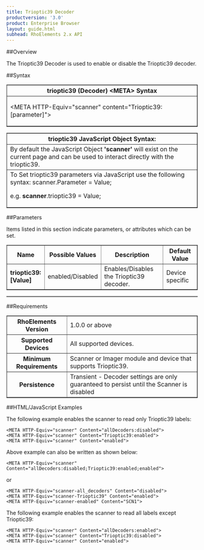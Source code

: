 ```yaml
---
title: Trioptic39 Decoder
productversion: '3.0'
product: Enterprise Browser
layout: guide.html
subhead: RhoElements 2.x API
---
```


##Overview

The Trioptic39 Decoder is used to enable or disable the Trioptic39 decoder.

##Syntax

<table class="facelift" style="width:100%" border="1" padding="5px"> <tr><th class="tableHeading">trioptic39 (Decoder) &lt;META&gt; Syntax
</th></tr><tr><td class="clsSyntaxCells clsOddRow"><p>&lt;META HTTP-Equiv="scanner" content="Trioptic39:[parameter]"&gt;</p></td></tr></table>
<table class="facelift" style="width:100%" border="1" padding="5px"> <tr><th class="tableHeading">trioptic39 JavaScript Object Syntax:</th></tr><tr><td class="clsSyntaxCells clsOddRow">
By default the JavaScript Object <b>'scanner'</b> will exist on the current page and can be used to interact directly with the trioptic39.
</td></tr><tr><td class="clsSyntaxCells clsEvenRow">
To Set trioptic39 parameters via JavaScript use the following syntax: scanner.Parameter = Value;
<P />e.g. <b>scanner</b>.trioptic39 = Value;
</td></tr></table>

##Parameters


Items listed in this section indicate parameters, or attributes which can be set.
<table class="facelift" style="width:100%" border="1" padding="5px"> <col width="20%" /><col width="20%" /><col width="38%" /><col width="22%" /><tr><th class="tableHeading">Name</th><th class="tableHeading">Possible Values</th><th class="tableHeading">Description</th><th class="tableHeading">Default Value</th></tr><tr><td class="clsSyntaxCells clsOddRow"><b>trioptic39:[Value]
</b></td><td class="clsSyntaxCells clsOddRow">enabled/Disabled</td><td class="clsSyntaxCells clsOddRow">Enables/Disables the Trioptic39 decoder.</td><td class="clsSyntaxCells clsOddRow">Device specific</td></tr></table>
<table class="facelift" style="width:100%" border="1" padding="5px"> <col width="78%" /><col width="8%" /><col width="1%" /><col width="5%" /><col width="1%" /><col width="5%" /><col width="2%" /></table>





##Requirements

<table class="facelift" style="width:100%" border="1" padding="5px"> <tr><th class="tableHeading">RhoElements Version</th><td class="clsSyntaxCell clsEvenRow">1.0.0 or above
</td></tr><tr><th class="tableHeading">Supported Devices</th><td class="clsSyntaxCell clsOddRow">All supported devices.</td></tr><tr><th class="tableHeading">Minimum Requirements</th><td class="clsSyntaxCell clsOddRow">Scanner or Imager module and device that supports Trioptic39.</td></tr><tr><th class="tableHeading">Persistence</th><td class="clsSyntaxCell clsEvenRow">Transient - Decoder settings are only guaranteed to persist until the Scanner is disabled</td></tr></table>


##HTML/JavaScript Examples

The following example enables the scanner to read only Trioptic39 labels:

	<META HTTP-Equiv="scanner" Content="allDecoders:disabled">
	<META HTTP-Equiv="scanner" Content="Trioptic39:enabled">
	<META HTTP-Equiv="scanner" Content="enabled">
	
Above example can also be written as shown below:

	<META HTTP-Equiv="scanner" Content="allDecoders:disabled;Trioptic39:enabled;enabled">
	
or

	<META HTTP-Equiv="scanner-all_decoders" Content="disabled">
	<META HTTP-Equiv="scanner-Trioptic39" Content="enabled">
	<META HTTP-Equiv="scanner-enabled" Content="SCN1">
	
The following example enables the scanner to read all labels except Trioptic39:

	<META HTTP-Equiv="scanner" Content="allDecoders:enabled">
	<META HTTP-Equiv="scanner" Content="Trioptic39:disabled">
	<META HTTP-Equiv="scanner" Content="enabled">



